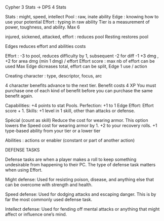 Cypher 3 Stats -> DPS 4 Stats

Stats : might, speed, intellect
Pool : raw, inate ability
Edge : knowing how to use your potential
Effort : typing in raw ability
Tier is a measurement of power, toughness, and ability. Max 6

injured, sickened, attacked, effort : reduces pool
Resting restores pool

Edges reduces effort and abilities costs

Effort : -3 to pool, reduces difficulty by 1, subsequent -2 for diff -1
+3 dmg , +2 for area dmg (min 1 dmg) / effort
Effort score : max nb of effort can be used
Max 
Edge dicreases total, effort can be split, Edge 1 use / action

Creating character : type, descriptor, focus, arc

4 character benefits advance to the next tier. 
Benefit costs 4 XP
You must purchase one of each kind of benefit before you can purchase the same benefit again. 

Capabilities: +4 points to stat Pools. 
Perfection: +1 to 1 Edge
Effort:  Effort score + 1.
Skills: +1 level in 1 skill, other than attacks or defense. 

Spécial (count as skill)
Reduce the cost for wearing armor. This option lowers the Speed cost for wearing armor by 1.
+2 to your recovery rolls.
+1 type-based ability from your tier or a lower tier

Abilities : actions or enabler (constant or part of another action)

DEFENSE TASKS

Defense tasks are when a player makes a roll to keep something undesirable from happening to their PC. The type of defense task matters when using Effort.

Might defense: Used for resisting poison, disease, and anything else that can be overcome with strength and health.

Speed defense: Used for dodging attacks and escaping danger. This is by far the most commonly used defense task.

Intellect defense: Used for fending off mental attacks or anything that might affect or influence one’s mind.

